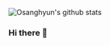 ![Osanghyun's github stats](https://github-readme-stats.vercel.app/api?username=osanghyun&show_icons=true&theme=tokyonight)

### Hi there 👋

<!--
**osanghyun/osanghyun** is a ✨ _special_ ✨ repository because its `README.md` (this file) appears on your GitHub profile.

Here are some ideas to get you started:

- 🔭 I’m currently working on ...
- 🌱 I’m currently learning ...
- 👯 I’m looking to collaborate on ...
- 🤔 I’m looking for help with ...
- 💬 Ask me about ...
- 📫 How to reach me: ...
- 😄 Pronouns: ...
- ⚡ Fun fact: ...
-->
